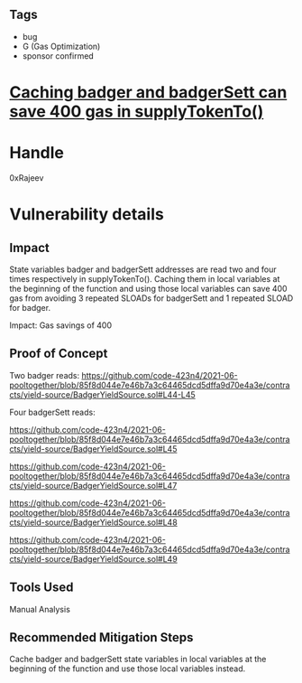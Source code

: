 ## Tags

- bug
- G (Gas Optimization)
- sponsor confirmed

# [Caching badger and badgerSett can save 400 gas in supplyTokenTo()](https://github.com/code-423n4/2021-06-pooltogether-findings/issues/38) 

# Handle

0xRajeev


# Vulnerability details

## Impact

State variables badger and badgerSett addresses are read two and four times respectively in supplyTokenTo(). Caching them in local variables at the beginning of the function and using those local variables can save 400 gas from avoiding 3 repeated SLOADs for badgerSett and 1 repeated SLOAD for badger.

Impact: Gas savings of 400

## Proof of Concept

Two badger reads: https://github.com/code-423n4/2021-06-pooltogether/blob/85f8d044e7e46b7a3c64465dcd5dffa9d70e4a3e/contracts/yield-source/BadgerYieldSource.sol#L44-L45

Four badgerSett reads: 

https://github.com/code-423n4/2021-06-pooltogether/blob/85f8d044e7e46b7a3c64465dcd5dffa9d70e4a3e/contracts/yield-source/BadgerYieldSource.sol#L45

https://github.com/code-423n4/2021-06-pooltogether/blob/85f8d044e7e46b7a3c64465dcd5dffa9d70e4a3e/contracts/yield-source/BadgerYieldSource.sol#L47

https://github.com/code-423n4/2021-06-pooltogether/blob/85f8d044e7e46b7a3c64465dcd5dffa9d70e4a3e/contracts/yield-source/BadgerYieldSource.sol#L48

https://github.com/code-423n4/2021-06-pooltogether/blob/85f8d044e7e46b7a3c64465dcd5dffa9d70e4a3e/contracts/yield-source/BadgerYieldSource.sol#L49

## Tools Used

Manual Analysis

## Recommended Mitigation Steps

Cache badger and badgerSett state variables in local variables at the beginning of the function and use those local variables instead.

